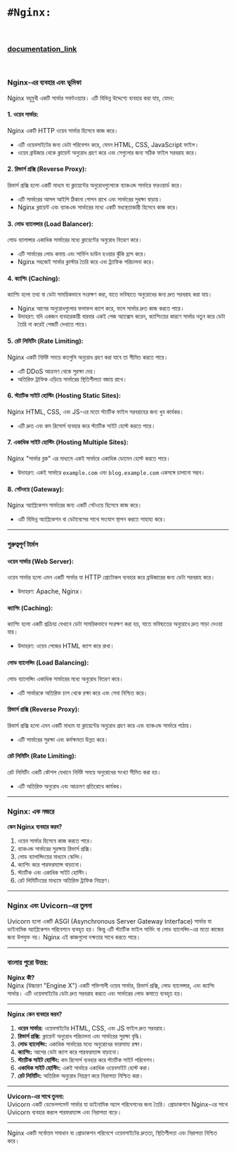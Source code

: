 <br>
<br>

# `#Nginx:`

<br>

### [documentation_link](https://nginx.org/en/)

<br>

### **Nginx-এর ব্যবহার এবং ভূমিকা**  

Nginx বহুমুখী একটি সার্ভার সফটওয়্যার। এটি বিভিন্ন উদ্দেশ্যে ব্যবহার করা যায়, যেমন:  

#### **1. ওয়েব সার্ভার:**  
Nginx একটি HTTP ওয়েব সার্ভার হিসেবে কাজ করে।  
- এটি ওয়েবসাইটের জন্য ডেটা পরিবেশন করে, যেমন HTML, CSS, JavaScript ফাইল।  
- ওয়েব ব্রাউজার থেকে ক্লায়েন্ট অনুরোধ গ্রহণ করে এবং সেগুলোর জন্য সঠিক ফাইল সরবরাহ করে।  

#### **2. রিভার্স প্রক্সি (Reverse Proxy):**  
রিভার্স প্রক্সি হলো একটি মাধ্যম যা ক্লায়েন্টের অনুরোধগুলোকে ব্যাকএন্ড সার্ভারে ফরওয়ার্ড করে।  
- এটি সার্ভারের আসল আইপি ঠিকানা গোপন রাখে এবং সার্ভারের সুরক্ষা বাড়ায়।  
- Nginx ক্লায়েন্ট এবং ব্যাকএন্ড সার্ভারের মধ্যে একটি মধ্যস্থতাকারী হিসেবে কাজ করে।  

#### **3. লোড ব্যালেন্সার (Load Balancer):**  
লোড ব্যালান্সার একাধিক সার্ভারের মধ্যে ক্লায়েন্টের অনুরোধ বিতরণ করে।  
- এটি সার্ভারের লোড কমায় এবং সার্ভিস ডাউন হওয়ার ঝুঁকি হ্রাস করে।  
- Nginx সহজেই সার্ভার ক্লাস্টার তৈরি করে এবং ট্র্যাফিক পরিচালনা করে।  

#### **4. ক্যাশিং (Caching):**  
ক্যাশিং হলো তথ্য বা ডেটা সাময়িকভাবে সংরক্ষণ করা, যাতে ভবিষ্যতে অনুরোধের জন্য দ্রুত সরবরাহ করা যায়।  
- Nginx আগের অনুরোধগুলোর ফলাফল ক্যাশ করে, ফলে সার্ভার দ্রুত কাজ করতে পারে।  
- উদাহরণ: যদি একজন ব্যবহারকারী বারবার একই পেজ অ্যাক্সেস করেন, ক্যাশিংয়ের কারণে সার্ভার নতুন করে ডেটা তৈরি না করেই পেজটি দেখাতে পারে।  

#### **5. রেট লিমিটিং (Rate Limiting):**  
Nginx একটি নির্দিষ্ট সময়ে কতগুলি অনুরোধ গ্রহণ করা যাবে তা সীমিত করতে পারে।  
- এটি DDoS আক্রমণ থেকে সুরক্ষা দেয়।  
- অতিরিক্ত ট্রাফিক এড়িয়ে সার্ভারের স্থিতিশীলতা বজায় রাখে।  

#### **6. স্ট্যাটিক সাইট হোস্টিং (Hosting Static Sites):**  
Nginx HTML, CSS, এবং JS-এর মতো স্ট্যাটিক ফাইল সরবরাহের জন্য খুব কার্যকর।  
- এটি দ্রুত এবং কম রিসোর্স ব্যবহার করে স্ট্যাটিক সাইট হোস্ট করতে পারে।  

#### **7. একাধিক সাইট হোস্টিং (Hosting Multiple Sites):**  
Nginx "সার্ভার ব্লক" এর মাধ্যমে একই সার্ভারে একাধিক ডোমেন হোস্ট করতে পারে।  
- উদাহরণ: একই সার্ভারে `example.com` এবং `blog.example.com` একসঙ্গে চালানো সম্ভব।  

#### **8. গেটওয়ে (Gateway):**  
Nginx অ্যাপ্লিকেশন সার্ভারের জন্য একটি গেটওয়ে হিসেবে কাজ করে।  
- এটি বিভিন্ন অ্যাপ্লিকেশন বা ডেটাবেসের সাথে সংযোগ স্থাপন করতে সাহায্য করে।  

---

### **গুরুত্বপূর্ণ টার্মস**  

#### **ওয়েব সার্ভার (Web Server):**  
ওয়েব সার্ভার হলো এমন একটি সার্ভার যা HTTP প্রোটোকল ব্যবহার করে ব্রাউজারের জন্য ডেটা সরবরাহ করে।  
- উদাহরণ: Apache, Nginx।  

#### **ক্যাশিং (Caching):**  
ক্যাশিং হলো একটি প্রক্রিয়া যেখানে ডেটা সাময়িকভাবে সংরক্ষণ করা হয়, যাতে ভবিষ্যতের অনুরোধে দ্রুত সাড়া দেওয়া যায়।  
- উদাহরণ: ওয়েব পেজের HTML ক্যাশ করে রাখা।  

#### **লোড ব্যালেন্সিং (Load Balancing):**  
লোড ব্যালেন্সিং একাধিক সার্ভারের মধ্যে অনুরোধ বিতরণ করে।  
- এটি সার্ভারকে অতিরিক্ত চাপ থেকে রক্ষা করে এবং সেবা নিশ্চিত করে।  

#### **রিভার্স প্রক্সি (Reverse Proxy):**  
রিভার্স প্রক্সি হলো এমন একটি মাধ্যম যা ক্লায়েন্টের অনুরোধ গ্রহণ করে এবং ব্যাকএন্ড সার্ভারে পাঠায়।  
- এটি সার্ভারের সুরক্ষা এবং কর্মক্ষমতা উন্নত করে।  

#### **রেট লিমিটিং (Rate Limiting):**  
রেট লিমিটিং একটি কৌশল যেখানে নির্দিষ্ট সময়ে অনুরোধের সংখ্যা সীমিত করা হয়।  
- এটি অতিরিক্ত অনুরোধ এবং আক্রমণ প্রতিরোধে কার্যকর।  

---

### **Nginx: এক নজরে**  

**কেন Nginx ব্যবহার করব?**  
1. ওয়েব সার্ভার হিসেবে কাজ করতে পারে।  
2. ব্যাকএন্ড সার্ভারের সুরক্ষায় রিভার্স প্রক্সি।  
3. লোড ব্যালান্সিংয়ের মাধ্যমে স্কেলিং।  
4. ক্যাশিং করে পারফরম্যান্স বাড়ানো।  
5. স্ট্যাটিক এবং একাধিক সাইট হোস্টিং।  
6. রেট লিমিটিংয়ের মাধ্যমে অতিরিক্ত ট্রাফিক নিয়ন্ত্রণ।  

---

### **Nginx এবং Uvicorn-এর তুলনা**  

Uvicorn হলো একটি ASGI (Asynchronous Server Gateway Interface) সার্ভার যা ডাইনামিক অ্যাপ্লিকেশন পরিবেশনে ব্যবহৃত হয়। কিন্তু এটি স্ট্যাটিক ফাইল সার্ভিং বা লোড ব্যালেন্সিং-এর মতো কাজের জন্য উপযুক্ত নয়। Nginx এই কাজগুলো দক্ষতার সাথে করতে পারে।  

---

### **বাংলায় পুরো উত্তর:**  

**Nginx কী?**  
Nginx (উচ্চারণ "Engine X") একটি শক্তিশালী ওয়েব সার্ভার, রিভার্স প্রক্সি, লোড ব্যালেন্সার, এবং ক্যাশিং সার্ভার। এটি ওয়েবসাইটের ডেটা দ্রুত সরবরাহ করতে এবং সার্ভারের লোড কমাতে ব্যবহৃত হয়।  

---

**Nginx কেন ব্যবহার করব?**  
1. **ওয়েব সার্ভার:** ওয়েবসাইটের HTML, CSS, এবং JS ফাইল দ্রুত সরবরাহ।  
2. **রিভার্স প্রক্সি:** ক্লায়েন্ট অনুরোধ পরিচালনা এবং সার্ভারের সুরক্ষা বৃদ্ধি।  
3. **লোড ব্যালেন্সিং:** একাধিক সার্ভারের মধ্যে অনুরোধের ভারসাম্য রক্ষা।  
4. **ক্যাশিং:** আগের ডেটা ক্যাশ করে পারফরম্যান্স বাড়ানো।  
5. **স্ট্যাটিক সাইট হোস্টিং:** কম রিসোর্স ব্যবহার করে স্ট্যাটিক সাইট পরিবেশন।  
6. **একাধিক সাইট হোস্টিং:** একই সার্ভারে একাধিক ওয়েবসাইট হোস্ট করা।  
7. **রেট লিমিটিং:** অতিরিক্ত অনুরোধ নিয়ন্ত্রণ করে নিরাপত্তা নিশ্চিত করা।  

---

**Uvicorn-এর সাথে তুলনা:**  
Uvicorn একটি ডেভেলপমেন্ট সার্ভার যা ডাইনামিক অ্যাপ পরিবেশনের জন্য তৈরি। প্রোডাকশনে Nginx-এর সাথে Uvicorn ব্যবহার করলে পারফরম্যান্স এবং নিরাপত্তা বাড়ে।  

---

Nginx একটি সর্বোত্তম সমাধান যা প্রোডাকশন পরিবেশে ওয়েবসাইটের দ্রুততা, স্থিতিশীলতা এবং নিরাপত্তা নিশ্চিত করে।




